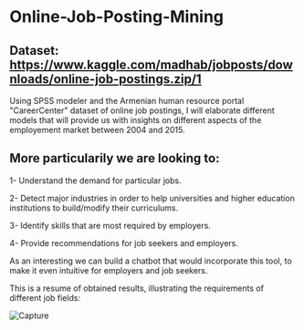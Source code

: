 # Online-Job-Posting-Mining

## Dataset: https://www.kaggle.com/madhab/jobposts/downloads/online-job-postings.zip/1

Using SPSS modeler and the Armenian human resource portal "CareerCenter" dataset of online job postings, I will elaborate different models that will provide us with insights on different aspects of the employement market between 2004 and 2015.

## More particularily we are looking to:

  1- Understand the demand for particular jobs.
  
  2- Detect major industries in order to help universities and higher education institutions to build/modify their curriculums.
  
  3- Identify skills that are most required by employers.
  
  4- Provide recommendations for job seekers and employers. 
  
 As an interesting we can build a chatbot that would incorporate this tool, to make it even intuitive for employers and job seekers.

This is a resume of obtained results, illustrating the requirements of different job fields:

![Capture](https://user-images.githubusercontent.com/47015407/59955621-37d76380-9483-11e9-8d95-b4937313f4b6.PNG)
